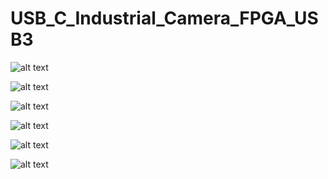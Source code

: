 # USB_C_Industrial_Camera_FPGA_USB3


![alt text](https://github.com/circuitvalley/USB_C_Industrial_Camera_FPGA_USB3/raw/master/Hardware/Images/usb_c_fpga_mipi_camera_c_mount_industrial_lattice_crosslink_fpga_xilinx_zynq%20(4).JPG)

![alt text](https://github.com/circuitvalley/USB_C_Industrial_Camera_FPGA_USB3/raw/master/Hardware/Images/usb_c_fpga_mipi_camera_c_mount_industrial_lattice_crosslink_fpga_xilinx_zynq%20(3).JPG)

![alt text](https://github.com/circuitvalley/USB_C_Industrial_Camera_FPGA_USB3/raw/master/Hardware/Images/usb_c_fpga_mipi_camera_c_mount_industrial_lattice_crosslink_fpga_xilinx_zynq%20(33).JPG)

![alt text](https://github.com/circuitvalley/USB_C_Industrial_Camera_FPGA_USB3/raw/master/Hardware/Images/usb_c_fpga_mipi_camera_c_mount_industrial_lattice_crosslink_fpga_xilinx_zynq%20(31).JPG)

![alt text](https://github.com/circuitvalley/USB_C_Industrial_Camera_FPGA_USB3/raw/master/Hardware/Images/usb_c_fpga_mipi_camera_c_mount_industrial_lattice_crosslink_fpga_xilinx_zynq%20(19).JPG)

![alt text](https://github.com/circuitvalley/USB_C_Industrial_Camera_FPGA_USB3/raw/master/Hardware/Images/usb_c_fpga_mipi_camera_c_mount_industrial_lattice_crosslink_fpga_xilinx_zynq%20(12)24.JPG)


